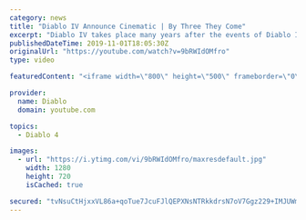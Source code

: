 ```yaml
---
category: news
title: "Diablo IV Announce Cinematic | By Three They Come"
excerpt: "Diablo IV takes place many years after the events of Diablo III, after millions have been slaughtered by the actions of the High Heavens and Burning Hells alike."
publishedDateTime: 2019-11-01T18:05:30Z
originalUrl: "https://youtube.com/watch?v=9bRWIdOMfro"
type: video

featuredContent: "<iframe width=\"800\" height=\"500\" frameborder=\"0\" src=\"https://www.youtube.com/embed/9bRWIdOMfro\" allow=\"accelerometer; autoplay; encrypted-media; gyroscope; picture-in-picture\" allowfullscreen></iframe>"

provider:
  name: Diablo
  domain: youtube.com

topics:
  - Diablo 4

images:
  - url: "https://i.ytimg.com/vi/9bRWIdOMfro/maxresdefault.jpg"
    width: 1280
    height: 720
    isCached: true

secured: "tvNsuCtHjxxVL86a+qoTue7JcuFJlQEPXNsNTRkkdrsN7oV7Ggz229+IMJUWm3uE16vtExJPzr9v6w0gaKyo1uD1u3Lxp9p8QuvGx26xWB9h8HOLzqVFN2yG/NJ6Qo+qwmUV84zCF9THoMnAHXbuQzBVFaq12ODuINHAuBqPVie3F8KkxbZPl0vbHt3dmmaWxta5J56kUn3KrpdBQXf7oWZ4bI2TrUXau4eCMEIJWuGBEyWfpDrAlzKuvdPHdarGDZdyOLIKQlQ84zQ8Ptt2YQH1ze83GA0rUdLm/elTy9vbI+dOT6ml/e6uOM5AzhB2dBQaagmSor4yURN8Uc5Ib7U1SeWkhVEiAQUfN5hNSnWY0Z0NrhdMDNz4or2bhJCNcoBSSx+VFi/Jqd1vvM3wWLvc6/OPhh1JkHdG4ggQODgB8xWByUae0ZsmcsDORfGD;lP83UaJDT35RQt8rfzRMIQ=="
---
```


